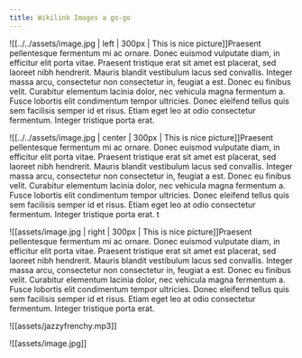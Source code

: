 ```yaml
---
title: Wikilink Images a go-go
---
```


![[../../assets/image.jpg | left | 300px | This is nice picture]]Praesent pellentesque fermentum mi ac ornare. Donec euismod vulputate diam, in efficitur elit porta vitae. Praesent tristique erat sit amet est placerat, sed laoreet nibh hendrerit. Mauris blandit vestibulum lacus sed convallis. Integer massa arcu, consectetur non consectetur in, feugiat a est. Donec eu finibus velit. Curabitur elementum lacinia dolor, nec vehicula magna fermentum a. Fusce lobortis elit condimentum tempor ultricies. Donec eleifend tellus quis sem facilisis semper id et risus. Etiam eget leo at odio consectetur fermentum. Integer tristique porta erat.

![[../../assets/image.jpg | center | 300px | This is nice picture]]Praesent pellentesque fermentum mi ac ornare. Donec euismod vulputate diam, in efficitur elit porta vitae. Praesent tristique erat sit amet est placerat, sed laoreet nibh hendrerit. Mauris blandit vestibulum lacus sed convallis. Integer massa arcu, consectetur non consectetur in, feugiat a est. Donec eu finibus velit. Curabitur elementum lacinia dolor, nec vehicula magna fermentum a. Fusce lobortis elit condimentum tempor ultricies. Donec eleifend tellus quis sem facilisis semper id et risus. Etiam eget leo at odio consectetur fermentum. Integer tristique porta erat.
t

![[assets/image.jpg | right | 300px | This is nice picture]]Praesent pellentesque fermentum mi ac ornare. Donec euismod vulputate diam, in efficitur elit porta vitae. Praesent tristique erat sit amet est placerat, sed laoreet nibh hendrerit. Mauris blandit vestibulum lacus sed convallis. Integer massa arcu, consectetur non consectetur in, feugiat a est. Donec eu finibus velit. Curabitur elementum lacinia dolor, nec vehicula magna fermentum a. Fusce lobortis elit condimentum tempor ultricies. Donec eleifend tellus quis sem facilisis semper id et risus. Etiam eget leo at odio consectetur fermentum. Integer tristique porta erat.

![[assets/jazzyfrenchy.mp3]]

![[assets/image.jpg]]